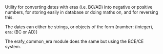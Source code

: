 Utility for converting dates with eras (i.e. BC/AD) into negative or positive numbers, for storing easily in database or doing maths on, and for reversing this. 

The dates can either be strings, or objects of the form {number: (integer), era: (BC or AD)}

The erafy_common_era module does the same but using the BCE/CE system.